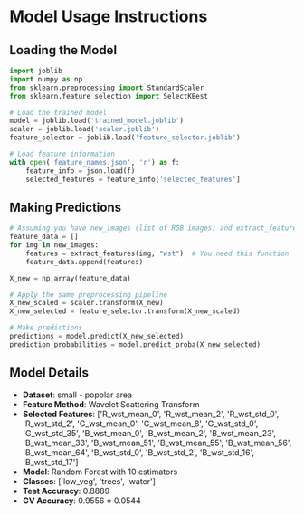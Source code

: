 # Model Usage Instructions

## Loading the Model
```python
import joblib
import numpy as np
from sklearn.preprocessing import StandardScaler
from sklearn.feature_selection import SelectKBest

# Load the trained model
model = joblib.load('trained_model.joblib')
scaler = joblib.load('scaler.joblib')
feature_selector = joblib.load('feature_selector.joblib')

# Load feature information
with open('feature_names.json', 'r') as f:
    feature_info = json.load(f)
    selected_features = feature_info['selected_features']
```

## Making Predictions
```python
# Assuming you have new_images (list of RGB images) and extract_features function
feature_data = []
for img in new_images:
    features = extract_features(img, "wst")  # You need this function
    feature_data.append(features)

X_new = np.array(feature_data)

# Apply the same preprocessing pipeline
X_new_scaled = scaler.transform(X_new)
X_new_selected = feature_selector.transform(X_new_scaled)

# Make predictions
predictions = model.predict(X_new_selected)
prediction_probabilities = model.predict_proba(X_new_selected)
```

## Model Details
- **Dataset**: small - popolar area
- **Feature Method**: Wavelet Scattering Transform
- **Selected Features**: ['R_wst_mean_0', 'R_wst_mean_2', 'R_wst_std_0', 'R_wst_std_2', 'G_wst_mean_0', 'G_wst_mean_8', 'G_wst_std_0', 'G_wst_std_35', 'B_wst_mean_0', 'B_wst_mean_2', 'B_wst_mean_23', 'B_wst_mean_33', 'B_wst_mean_51', 'B_wst_mean_55', 'B_wst_mean_56', 'B_wst_mean_64', 'B_wst_std_0', 'B_wst_std_2', 'B_wst_std_16', 'B_wst_std_17']
- **Model**: Random Forest with 10 estimators
- **Classes**: ['low_veg', 'trees', 'water']
- **Test Accuracy**: 0.8889
- **CV Accuracy**: 0.9556 ± 0.0544
